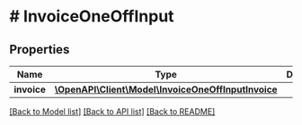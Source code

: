 # # InvoiceOneOffInput

## Properties

Name | Type | Description | Notes
------------ | ------------- | ------------- | -------------
**invoice** | [**\OpenAPI\Client\Model\InvoiceOneOffInputInvoice**](InvoiceOneOffInputInvoice.md) |  |

[[Back to Model list]](../../README.md#models) [[Back to API list]](../../README.md#endpoints) [[Back to README]](../../README.md)
